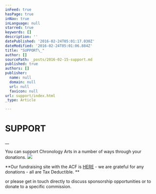```yaml
---
inFeed: true
hasPage: true
inNav: true
inLanguage: null
starred: true
keywords: []
description: ''
datePublished: '2016-02-24T05:01:17.030Z'
dateModified: '2016-02-24T05:01:06.884Z'
title: "SUPPORT\_"
author: []
sourcePath: _posts/2016-02-15-support.md
published: true
authors: []
publisher:
  name: null
  domain: null
  url: null
  favicon: null
url: support/index.html
_type: Article

---
```

# SUPPORT 

__

You can support Chronology Arts in a number of ways through your donations. ![](https://the-grid-user-content.s3-us-west-2.amazonaws.com/cb6fee5c-32fb-4a7a-b66a-9186dec26b97.JPEG)

**Our fundraising site with the ACF is [HERE][0] - we are grateful for any donations - all are Tax Deductible. **

or please get in touch directly to discuss sponsorship opportunities or to donate to a specific commission. 

[0]: https://australianculturalfund.org.au/projects/build-australias-agent-of-new-music/
